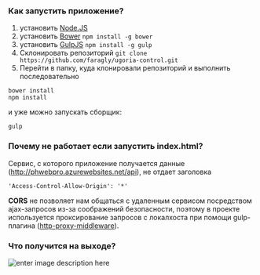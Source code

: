 ### Как запустить приложение?
1. установить [Node.JS](https://nodejs.org/)
2. установить [Bower](http://bower.io/#install-bower) 
```	npm install -g bower	``` 
3. установить [GulpJS](http://gulpjs.com/)
```	npm install -g gulp	```
4. Склонировать репозиторий
```git clone https://github.com/faragly/ugoria-control.git```
5. Перейти в папку, куда клонировали репозиторий и выполнить последовательно
```
bower install
npm install
```
и уже можно запускать сборщик:
```
gulp
```

### Почему не работает если запустить index.html?
Сервис, с которого приложение получается данные (http://phwebpro.azurewebsites.net/api), не отдает заголовка 
```
'Access-Control-Allow-Origin': '*'
```
**CORS** не позволяет нам общаться с удаленным сервисом посредством ajax-запросов из-за соображений безопасности, поэтому в проекте используется проксирование запросов с локалхоста при помощи gulp-плагина ([http-proxy-middleware](https://www.npmjs.com/package/http-proxy-middleware)).


### Что получится на выходе?
![enter image description here](https://raw.githubusercontent.com/faragly/ugoria-control/master/demo.gif)